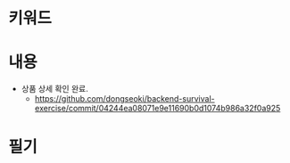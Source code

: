 # 키워드

# 내용

- 상품 상세 확인 완료.
  - https://github.com/dongseoki/backend-survival-exercise/commit/04244ea08071e9e11690b0d1074b986a32f0a925

# 필기
